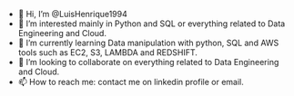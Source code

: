 - 👋 Hi, I’m @LuisHenrique1994
- 👀 I’m interested mainly in Python and SQL or everything related to Data Engineering and Cloud.
- 🌱 I’m currently learning Data manipulation with python, SQL and AWS tools such as EC2, S3, LAMBDA and REDSHIFT.
- 💞️ I’m looking to collaborate on everything related to Data Engineering and Cloud.
- 📫 How to reach me: contact me on linkedin profile or email.

<!---
LuisHenrique1994/LuisHenrique1994 is a ✨ special ✨ repository because its `README.md` (this file) appears on your GitHub profile.
You can click the Preview link to take a look at your changes.
--->
